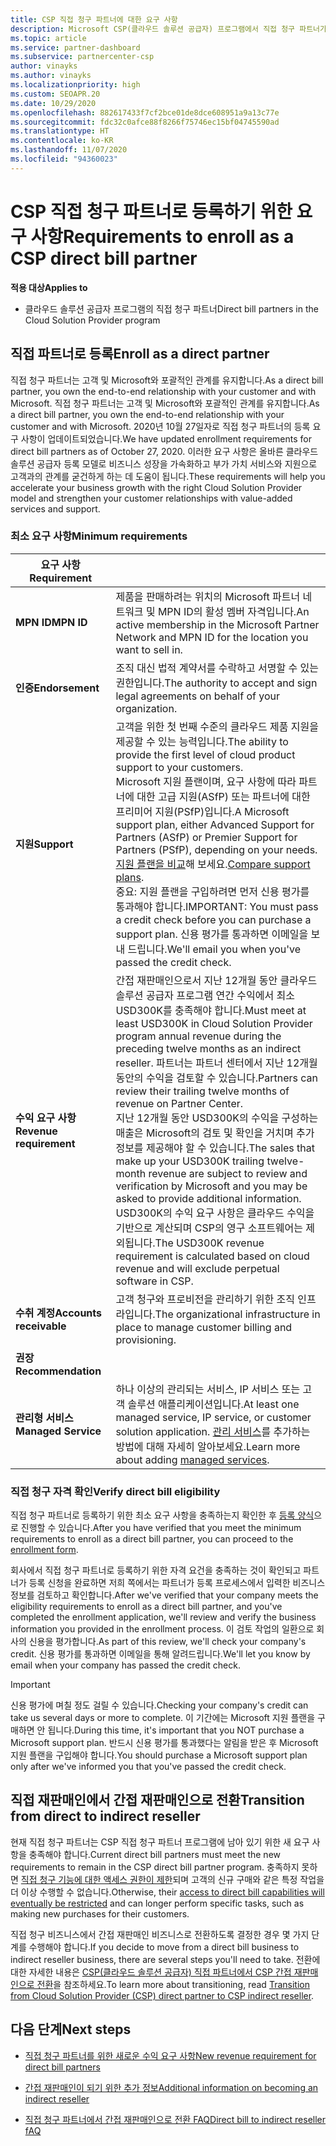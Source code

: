 ```yaml
---
title: CSP 직접 청구 파트너에 대한 요구 사항
description: Microsoft CSP(클라우드 솔루션 공급자) 프로그램에서 직접 청구 파트너가 되기 위해 최신 지원 및 서비스 요구 사항을 충족하는 방법을 알아봅니다.
ms.topic: article
ms.service: partner-dashboard
ms.subservice: partnercenter-csp
author: vinayks
ms.author: vinayks
ms.localizationpriority: high
ms.custom: SEOAPR.20
ms.date: 10/29/2020
ms.openlocfilehash: 882617433f7cf2bce01de8dce608951a9a13c77e
ms.sourcegitcommit: fdc32c0afce88f8266f75746ec15bf04745590ad
ms.translationtype: HT
ms.contentlocale: ko-KR
ms.lasthandoff: 11/07/2020
ms.locfileid: "94360023"
---
```

# <a name="requirements-to-enroll-as-a-csp-direct-bill-partner"></a><span data-ttu-id="2d6d8-103">CSP 직접 청구 파트너로 등록하기 위한 요구 사항</span><span class="sxs-lookup"><span data-stu-id="2d6d8-103">Requirements to enroll as a CSP direct bill partner</span></span>

<span data-ttu-id="2d6d8-104">**적용 대상**</span><span class="sxs-lookup"><span data-stu-id="2d6d8-104">**Applies to**</span></span>

- <span data-ttu-id="2d6d8-105">클라우드 솔루션 공급자 프로그램의 직접 청구 파트너</span><span class="sxs-lookup"><span data-stu-id="2d6d8-105">Direct bill partners in the Cloud Solution Provider program</span></span>

## <a name="enroll-as-a-direct-partner"></a><span data-ttu-id="2d6d8-106">직접 파트너로 등록</span><span class="sxs-lookup"><span data-stu-id="2d6d8-106">Enroll as a direct partner</span></span>

<span data-ttu-id="2d6d8-107">직접 청구 파트너는 고객 및 Microsoft와 포괄적인 관계를 유지합니다.</span><span class="sxs-lookup"><span data-stu-id="2d6d8-107">As a direct bill partner, you own the end-to-end relationship with your customer and with Microsoft.</span></span> <span data-ttu-id="2d6d8-108">직접 청구 파트너는 고객 및 Microsoft와 포괄적인 관계를 유지합니다.</span><span class="sxs-lookup"><span data-stu-id="2d6d8-108">As a direct bill partner, you own the end-to-end relationship with your customer and with Microsoft.</span></span> <span data-ttu-id="2d6d8-109">2020년 10월 27일자로 직접 청구 파트너의 등록 요구 사항이 업데이트되었습니다.</span><span class="sxs-lookup"><span data-stu-id="2d6d8-109">We have updated enrollment requirements for direct bill partners as of October 27, 2020.</span></span> <span data-ttu-id="2d6d8-110">이러한 요구 사항은 올바른 클라우드 솔루션 공급자 등록 모델로 비즈니스 성장을 가속화하고 부가 가치 서비스와 지원으로 고객과의 관계를 굳건하게 하는 데 도움이 됩니다.</span><span class="sxs-lookup"><span data-stu-id="2d6d8-110">These requirements will help you accelerate your business growth with the right Cloud Solution Provider model and strengthen your customer relationships with value-added services and support.</span></span>  

### <a name="minimum-requirements"></a><span data-ttu-id="2d6d8-111">최소 요구 사항</span><span class="sxs-lookup"><span data-stu-id="2d6d8-111">Minimum requirements</span></span>

|<span data-ttu-id="2d6d8-112">**요구 사항**</span><span class="sxs-lookup"><span data-stu-id="2d6d8-112">**Requirement**</span></span>|                |
|--------------------------------|--------------------------------------------------------------|
|<span data-ttu-id="2d6d8-113">**MPN ID**</span><span class="sxs-lookup"><span data-stu-id="2d6d8-113">**MPN ID**</span></span>   |<span data-ttu-id="2d6d8-114">제품을 판매하려는 위치의 Microsoft 파트너 네트워크 및 MPN ID의 활성 멤버 자격입니다.</span><span class="sxs-lookup"><span data-stu-id="2d6d8-114">An active membership in the Microsoft Partner Network and MPN ID for the location you want to sell in.</span></span>   |
|<span data-ttu-id="2d6d8-115">**인증**</span><span class="sxs-lookup"><span data-stu-id="2d6d8-115">**Endorsement**</span></span>   |<span data-ttu-id="2d6d8-116">조직 대신 법적 계약서를 수락하고 서명할 수 있는 권한입니다.</span><span class="sxs-lookup"><span data-stu-id="2d6d8-116">The authority to accept and sign legal agreements on behalf of your organization.</span></span>|
|<span data-ttu-id="2d6d8-117">**지원**</span><span class="sxs-lookup"><span data-stu-id="2d6d8-117">**Support**</span></span>   |<span data-ttu-id="2d6d8-118">고객을 위한 첫 번째 수준의 클라우드 제품 지원을 제공할 수 있는 능력입니다.</span><span class="sxs-lookup"><span data-stu-id="2d6d8-118">The ability to provide the first level of cloud product support to your customers.</span></span> <br/><span data-ttu-id="2d6d8-119">Microsoft 지원 플랜이며, 요구 사항에 따라 파트너에 대한 고급 지원(ASfP) 또는 파트너에 대한 프리미어 지원(PSfP)입니다.</span><span class="sxs-lookup"><span data-stu-id="2d6d8-119">A Microsoft support plan, either Advanced Support for Partners (ASfP) or Premier Support for Partners (PSfP), depending on your needs.</span></span> <span data-ttu-id="2d6d8-120">[지원 플랜을 비교](https://partner.microsoft.com/support/partnersupport)해 보세요.</span><span class="sxs-lookup"><span data-stu-id="2d6d8-120">[Compare support plans](https://partner.microsoft.com/support/partnersupport).</span></span><br/><span data-ttu-id="2d6d8-121">중요: 지원 플랜을 구입하려면 먼저 신용 평가를 통과해야 합니다.</span><span class="sxs-lookup"><span data-stu-id="2d6d8-121">IMPORTANT: You must pass a credit check before you can purchase a support plan.</span></span> <span data-ttu-id="2d6d8-122">신용 평가를 통과하면 이메일을 보내 드립니다.</span><span class="sxs-lookup"><span data-stu-id="2d6d8-122">We'll email you when you've passed the credit check.</span></span> |
|<span data-ttu-id="2d6d8-123">**수익 요구 사항**</span><span class="sxs-lookup"><span data-stu-id="2d6d8-123">**Revenue requirement**</span></span>|<span data-ttu-id="2d6d8-124">간접 재판매인으로서 지난 12개월 동안 클라우드 솔루션 공급자 프로그램 연간 수익에서 최소 USD300K를 충족해야 합니다.</span><span class="sxs-lookup"><span data-stu-id="2d6d8-124">Must meet at least USD300K in Cloud Solution Provider program annual revenue during the preceding twelve months as an indirect reseller.</span></span> <span data-ttu-id="2d6d8-125">파트너는 파트너 센터에서 지난 12개월 동안의 수익을 검토할 수 있습니다.</span><span class="sxs-lookup"><span data-stu-id="2d6d8-125">Partners can review their trailing twelve months of revenue on Partner Center.</span></span><br/><span data-ttu-id="2d6d8-126">지난 12개월 동안 USD300K의 수익을 구성하는 매출은 Microsoft의 검토 및 확인을 거치며 추가 정보를 제공해야 할 수 있습니다.</span><span class="sxs-lookup"><span data-stu-id="2d6d8-126">The sales that make up your USD300K trailing twelve-month revenue are subject to review and verification by Microsoft and you may be asked to provide additional information.</span></span> <span data-ttu-id="2d6d8-127">USD300K의 수익 요구 사항은 클라우드 수익을 기반으로 계산되며 CSP의 영구 소프트웨어는 제외됩니다.</span><span class="sxs-lookup"><span data-stu-id="2d6d8-127">The USD300K revenue requirement is calculated based on cloud revenue and will exclude perpetual software in CSP.</span></span>|
|<span data-ttu-id="2d6d8-128">**수취 계정**</span><span class="sxs-lookup"><span data-stu-id="2d6d8-128">**Accounts receivable**</span></span> |<span data-ttu-id="2d6d8-129">고객 청구와 프로비전을 관리하기 위한 조직 인프라입니다.</span><span class="sxs-lookup"><span data-stu-id="2d6d8-129">The organizational infrastructure in place to manage customer billing and provisioning.</span></span>|
|<span data-ttu-id="2d6d8-130">**권장**</span><span class="sxs-lookup"><span data-stu-id="2d6d8-130">**Recommendation**</span></span>|             |
|<span data-ttu-id="2d6d8-131">**관리형 서비스**</span><span class="sxs-lookup"><span data-stu-id="2d6d8-131">**Managed Service**</span></span>   |<span data-ttu-id="2d6d8-132">하나 이상의 관리되는 서비스, IP 서비스 또는 고객 솔루션 애플리케이션입니다.</span><span class="sxs-lookup"><span data-stu-id="2d6d8-132">At least one managed service, IP service, or customer solution application.</span></span> <span data-ttu-id="2d6d8-133">[관리 서비스](https://partner.microsoft.com/business-opportunities/managed-services-provider)를 추가하는 방법에 대해 자세히 알아보세요.</span><span class="sxs-lookup"><span data-stu-id="2d6d8-133">Learn more about adding [managed services](https://partner.microsoft.com/business-opportunities/managed-services-provider).</span></span>|


### <a name="verify-direct-bill-eligibility"></a><span data-ttu-id="2d6d8-134">직접 청구 자격 확인</span><span class="sxs-lookup"><span data-stu-id="2d6d8-134">Verify direct bill eligibility</span></span>

<span data-ttu-id="2d6d8-135">직접 청구 파트너로 등록하기 위한 최소 요구 사항을 충족하는지 확인한 후 [등록 양식](https://partner.microsoft.com/pcv/register/joinnow/enrollmentwelcome/Reseller/migrate?cloudInstance=Global)으로 진행할 수 있습니다.</span><span class="sxs-lookup"><span data-stu-id="2d6d8-135">After you have verified that you meet the minimum requirements to enroll as a direct bill partner, you can proceed to the [enrollment form](https://partner.microsoft.com/pcv/register/joinnow/enrollmentwelcome/Reseller/migrate?cloudInstance=Global).</span></span>

<span data-ttu-id="2d6d8-136">회사에서 직접 청구 파트너로 등록하기 위한 자격 요건을 충족하는 것이 확인되고 파트너가 등록 신청을 완료하면 저희 쪽에서는 파트너가 등록 프로세스에서 입력한 비즈니스 정보를 검토하고 확인합니다.</span><span class="sxs-lookup"><span data-stu-id="2d6d8-136">After we've verified that your company meets the eligibility requirements to enroll as a direct bill partner, and you've completed the enrollment application, we'll review and verify the business information you provided in the enrollment process.</span></span> <span data-ttu-id="2d6d8-137">이 검토 작업의 일환으로 회사의 신용을 평가합니다.</span><span class="sxs-lookup"><span data-stu-id="2d6d8-137">As part of this review, we'll check your company's credit.</span></span> <span data-ttu-id="2d6d8-138">신용 평가를 통과하면 이메일을 통해 알려드립니다.</span><span class="sxs-lookup"><span data-stu-id="2d6d8-138">We'll let you know by email when your company has passed the credit check.</span></span>
>[!IMPORTANT]
><span data-ttu-id="2d6d8-139">신용 평가에 며칠 정도 걸릴 수 있습니다.</span><span class="sxs-lookup"><span data-stu-id="2d6d8-139">Checking your company's credit can take us several days or more to complete.</span></span> <span data-ttu-id="2d6d8-140">이 기간에는 Microsoft 지원 플랜을 구매하면 안 됩니다.</span><span class="sxs-lookup"><span data-stu-id="2d6d8-140">During this time, it's important that you NOT purchase a Microsoft support plan.</span></span> <span data-ttu-id="2d6d8-141">반드시 신용 평가를 통과했다는 알림을 받은 후 Microsoft 지원 플랜을 구입해야 합니다.</span><span class="sxs-lookup"><span data-stu-id="2d6d8-141">You should purchase a Microsoft support plan only after we've informed you that you've passed the credit check.</span></span>

## <a name="transition-from-direct-to-indirect-reseller"></a><span data-ttu-id="2d6d8-142">직접 재판매인에서 간접 재판매인으로 전환</span><span class="sxs-lookup"><span data-stu-id="2d6d8-142">Transition from direct to indirect reseller</span></span>

<span data-ttu-id="2d6d8-143">현재 직접 청구 파트너는 CSP 직접 청구 파트너 프로그램에 남아 있기 위한 새 요구 사항을 충족해야 합니다.</span><span class="sxs-lookup"><span data-stu-id="2d6d8-143">Current direct bill partners must meet the new requirements to remain in the CSP direct bill partner program.</span></span> <span data-ttu-id="2d6d8-144">충족하지 못하면 [직접 청구 기능에 대한 액세스 권한이 제한](restricted-direct-bill-capabilities.md)되며 고객의 신규 구매와 같은 특정 작업을 더 이상 수행할 수 없습니다.</span><span class="sxs-lookup"><span data-stu-id="2d6d8-144">Otherwise, their [access to direct bill capabilities will eventually be restricted](restricted-direct-bill-capabilities.md) and can longer perform specific tasks, such as making new purchases for their customers.</span></span>

<span data-ttu-id="2d6d8-145">직접 청구 비즈니스에서 간접 재판매인 비즈니스로 전환하도록 결정한 경우 몇 가지 단계를 수행해야 합니다.</span><span class="sxs-lookup"><span data-stu-id="2d6d8-145">If you decide to move from a direct bill business to indirect reseller business, there are several steps you'll need to take.</span></span> <span data-ttu-id="2d6d8-146">전환에 대한 자세한 내용은 [CSP(클라우드 솔루션 공급자) 직접 파트너에서 CSP 간접 재판매인으로 전환](transition-direct-to-indirect.md)을 참조하세요.</span><span class="sxs-lookup"><span data-stu-id="2d6d8-146">To learn more about transitioning, read [Transition from Cloud Solution Provider (CSP) direct partner to CSP indirect reseller](transition-direct-to-indirect.md).</span></span>

## <a name="next-steps"></a><span data-ttu-id="2d6d8-147">다음 단계</span><span class="sxs-lookup"><span data-stu-id="2d6d8-147">Next steps</span></span>

- [<span data-ttu-id="2d6d8-148">직접 청구 파트너를 위한 새로운 수익 요구 사항</span><span class="sxs-lookup"><span data-stu-id="2d6d8-148">New revenue requirement for direct bill partners</span></span>](./announcements/2020-october.md#13)
 

- [<span data-ttu-id="2d6d8-149">간접 재판매인이 되기 위한 추가 정보</span><span class="sxs-lookup"><span data-stu-id="2d6d8-149">Additional information on becoming an indirect reseller</span></span>](https://assetsprod.microsoft.com/csp-directbill-to-indirect-transition.pdf)

- [<span data-ttu-id="2d6d8-150">직접 청구 파트너에서 간접 재판매인으로 전환 FAQ</span><span class="sxs-lookup"><span data-stu-id="2d6d8-150">Direct bill to indirect reseller fAQ</span></span>](https://assetsprod.microsoft.com/mpn/direct-bill-partner-faq.pdf)